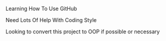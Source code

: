 Learning How To Use GitHub

Need Lots Of Help With Coding Style

Looking to convert this project to OOP if possible or necessary

